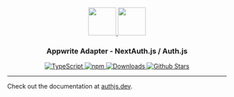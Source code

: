 <p align="center">
  <br/>
  <a href="https://authjs.dev" target="_blank">
    <img height="64px" src="https://authjs.dev/img/logo/logo-sm.png" />
  </a>
  <a href="https://appwrite.io/" target="_blank">
    <img height="64px" src="https://authjs.dev/img/adapters/appwrite.png"/>
  </a>
  <h3 align="center"><b>Appwrite Adapter</b> - NextAuth.js / Auth.js</a></h3>
  <p align="center" style="align: center;">
    <a href="https://npm.im/@auth/appwrite-adapter">
      <img src="https://img.shields.io/badge/TypeScript-blue?style=flat-square" alt="TypeScript" />
    </a>
    <a href="https://npm.im/@auth/appwrite-adapter">
      <img alt="npm" src="https://img.shields.io/npm/v/@auth/appwrite-adapter?color=green&label=@auth/appwrite-adapter&style=flat-square">
    </a>
    <a href="https://www.npmtrends.com/@auth/appwrite-adapter">
      <img src="https://img.shields.io/npm/dm/@auth/surrealdb-adapter?label=%20downloads&style=flat-square" alt="Downloads" />
    </a>
    <a href="https://github.com/nextauthjs/next-auth/stargazers">
      <img src="https://img.shields.io/github/stars/nextauthjs/next-auth?style=flat-square" alt="Github Stars" />
    </a>
  </p>
</p>

---

Check out the documentation at [authjs.dev](https://authjs.dev/reference/adapter/appwrite).
